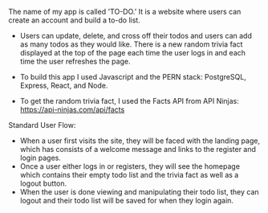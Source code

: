 The name of my app is called 'TO-DO.' It is a website where users can create an account and build a to-do list. 

- Users can update, delete, and cross off their todos and users can add as many todos as they would like. There is a new random trivia fact displayed at the top of the page each 
time the user logs in and each time the user refreshes the page. 

- To build this app I used Javascript and the PERN stack: PostgreSQL, Express, React, and Node. 

- To get the random trivia fact, I used the Facts API from API Ninjas: https://api-ninjas.com/api/facts

Standard User Flow:
- When a user first visits the site, they will be faced with the landing page, which has consists of a welcome message and links to the register and login pages.
- Once a user either logs in or registers, they will see the homepage which contains their empty todo list and the trivia fact as well as a logout button.
- When the user is done viewing and manipulating their todo list, they can logout and their todo list will be saved for when they login again. 




